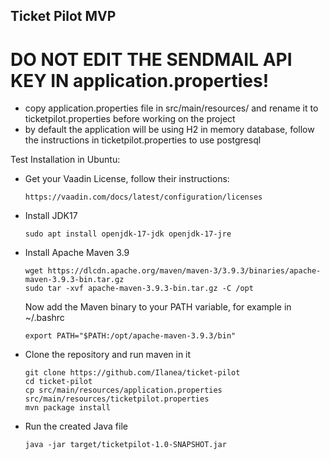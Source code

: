 ## Ticket Pilot MVP

# DO NOT EDIT THE SENDMAIL API KEY IN application.properties!


- copy application.properties file in src/main/resources/ and rename it to ticketpilot.properties before working on the project
- by default the application will be using H2 in memory database, follow the instructions in ticketpilot.properties to use postgresql

Test Installation in Ubuntu:

- Get your Vaadin License, follow their instructions:
  ```
  https://vaadin.com/docs/latest/configuration/licenses
  ```
- Install JDK17
  ```
  sudo apt install openjdk-17-jdk openjdk-17-jre
  ```
- Install Apache Maven 3.9
  ```
  wget https://dlcdn.apache.org/maven/maven-3/3.9.3/binaries/apache-maven-3.9.3-bin.tar.gz
  sudo tar -xvf apache-maven-3.9.3-bin.tar.gz -C /opt
  ```
  Now add the Maven binary to your PATH variable, for example in ~/.bashrc
  ```
  export PATH="$PATH:/opt/apache-maven-3.9.3/bin"
  ```
- Clone the repository and run maven in it
  ```
  git clone https://github.com/Ilanea/ticket-pilot
  cd ticket-pilot
  cp src/main/resources/application.properties src/main/resources/ticketpilot.properties
  mvn package install
  ```
- Run the created Java file
  ```
  java -jar target/ticketpilot-1.0-SNAPSHOT.jar
  ```

